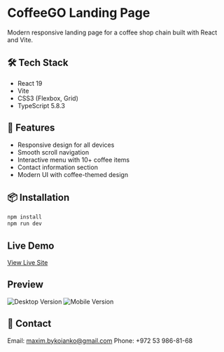 # CoffeeGO Landing Page

Modern responsive landing page for a coffee shop chain built with React and Vite.

## 🛠 Tech Stack
- React 19
- Vite
- CSS3 (Flexbox, Grid)
- TypeScript 5.8.3

## 🚀 Features
- Responsive design for all devices
- Smooth scroll navigation
- Interactive menu with 10+ coffee items
- Contact information section
- Modern UI with coffee-themed design

## 📦 Installation
```bash
npm install
npm run dev
```

## Live Demo
[View Live Site](https://coffesgo.netlify.app/)

## Preview
![Desktop Version](https://github.com/user-attachments/assets/6a3e7a34-4354-469d-a33a-be145cd765bf)
![Mobile Version](https://github.com/user-attachments/assets/880f53f5-c3fe-4976-a3b0-7fc738bf0406)

## 🤝 Contact

Email: maxim.bykoianko@gmail.com
Phone: +972 53 986-81-68
